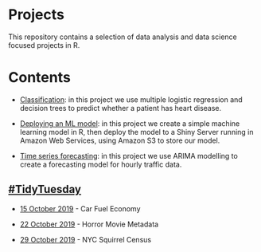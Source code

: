 # Projects

This repository contains a selection of data analysis and data science focused projects in R.

# Contents

* [Classification](https://github.com/Jamie3213/heart-disease-classification): in this project we use multiple logistic regression and decision trees to predict whether a patient has heart disease.

* [Deploying an ML model](https://github.com/Jamie3213/shiny-model-deployment): in this project we create a simple machine learning model in R, then deploy the model to a Shiny Server running in Amazon Web Services, using Amazon S3 to store our model.

* [Time series forecasting](https://github.com/Jamie3213/traffic-time-series): in this project we use ARIMA modelling to create a forecasting model for hourly traffic data.


## [\#TidyTuesday](https://github.com/rfordatascience/tidytuesday)

* [15 October 2019](https://github.com/Jamie3213/TidyTuesday2019-10-15) - Car Fuel Economy

* [22 October 2019](https://github.com/Jamie3213/TidyTuesday2019-22-10) - Horror Movie Metadata

* [29 October 2019](https://github.com/Jamie3213/TidyTuesday2019-10-29) - NYC Squirrel Census
